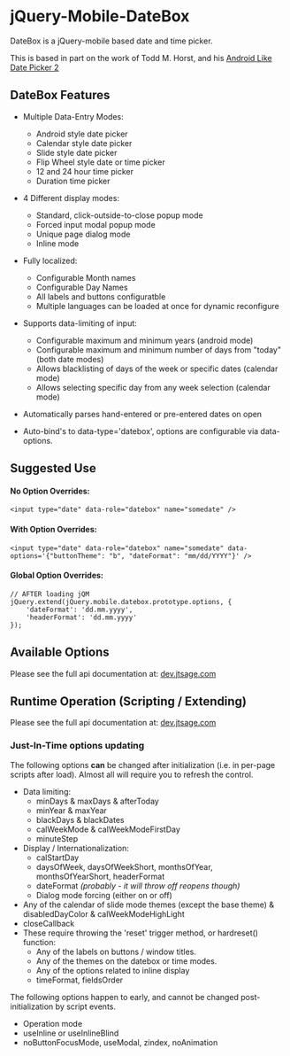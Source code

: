 jQuery-Mobile-DateBox
=====================

DateBox is a jQuery-mobile based date and time picker.

This is based in part on the work of Todd M. Horst, and his [Android Like Date Picker 2](http://toddmhorst.wordpress.com/2010/12/30/android-like-date-picker-with-jquery-mobile-2/)

DateBox Features
----------------

* Multiple Data-Entry Modes:
  * Android style date picker
  * Calendar style date picker
  * Slide style date picker
  * Flip Wheel style date or time picker
  * 12 and 24 hour time picker
  * Duration time picker

* 4 Different display modes:
  * Standard, click-outside-to-close popup mode
  * Forced input modal popup mode
  * Unique page dialog mode
  * Inline mode

* Fully localized:
  * Configurable Month names
  * Configurable Day Names
  * All labels and buttons configuratble
  * Multiple languages can be loaded at once for dynamic reconfigure

* Supports data-limiting of input:
  * Configurable maximum and minimum years (android mode)
  * Configurable maximum and minimum number of days from "today" (both date modes)
  * Allows blacklisting of days of the week or specific dates (calendar mode) 
  * Allows selecting specific day from any week selection (calendar mode)

* Automatically parses hand-entered or pre-entered dates on open

* Auto-bind's to data-type='datebox', options are configurable via data-options.

Suggested Use
-------------

#### No Option Overrides:
		
	<input type="date" data-role="datebox" name="somedate" />
		
#### With Option Overrides:
	
	<input type="date" data-role="datebox" name="somedate" data-options='{"buttonTheme": "b", "dateFormat": "mm/dd/YYYY"}' />
		
#### Global Option Overrides:
	
	// AFTER loading jQM
	jQuery.extend(jQuery.mobile.datebox.prototype.options, {
		'dateFormat': 'dd.mm.yyyy',
		'headerFormat': 'dd.mm.yyyy'
	});

Available Options
-----------------

Please see the full api documentation at: [dev.jtsage.com](http://dev.jtsage.com/jQM-DateBox/demos/api/matrix.html)

Runtime Operation (Scripting / Extending)
-----------------------------------------

Please see the full api documentation at: [dev.jtsage.com](http://dev.jtsage.com/jQM-DateBox/demos/api/events.html)

### Just-In-Time options updating

The following options **can** be changed after initialization (i.e. in per-page scripts after load). Almost all will require you to refresh the control.

* Data limiting:
  * minDays & maxDays & afterToday
  * minYear & maxYear
  * blackDays & blackDates
  * calWeekMode & calWeekModeFirstDay
  * minuteStep
* Display / Internationalization:
  * calStartDay
  * daysOfWeek, daysOfWeekShort, monthsOfYear, monthsOfYearShort, headerFormat
  * dateFormat _(probably - it will throw off reopens though)_
  * Dialog mode forcing (either on or off)
* Any of the calendar of slide mode themes (except the base theme) & disabledDayColor & calWeekModeHighLight
* closeCallback
* These require throwing the 'reset' trigger method, or hardreset() function:
  * Any of the labels on buttons / window titles.
  * Any of the themes on the datebox or time modes.
  * Any of the options related to inline display
  * timeFormat, fieldsOrder

The following options happen to early, and cannot be changed post-initialization by script events.

* Operation mode
* useInline or useInlineBlind
* noButtonFocusMode, useModal, zindex, noAnimation


  
